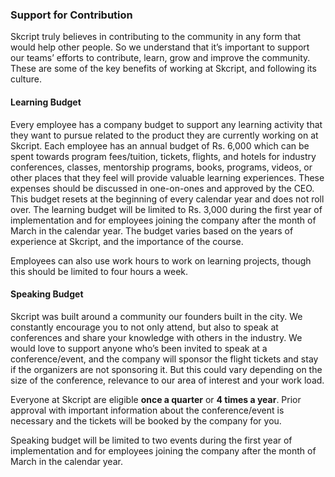 ### Support for Contribution

Skcript truly believes in contributing to the community in any form that would help other people. So we understand that it’s important to support our teams’ efforts to contribute, learn, grow and improve the community. These are some of the key benefits of working at Skcript, and following its culture.

#### Learning Budget

Every employee has a company budget to support any learning activity that they want to pursue related to the product they are currently working on at Skcript. Each employee has an annual budget of Rs. 6,000 which can be spent towards program fees/tuition, tickets, flights, and hotels for industry conferences, classes, mentorship programs, books, programs, videos, or other places that they feel will provide valuable learning experiences. These expenses should be discussed in one-on-ones and approved by the CEO. This budget resets at the beginning of every calendar year and does not roll over. The learning budget will be limited to Rs. 3,000 during the first year of implementation and for employees joining the company after the month of March in the calendar year. The budget varies based on the years of experience at Skcript, and the importance of the course.

Employees can also use work hours to work on learning projects, though this should be limited to four hours a week.

#### Speaking Budget

Skcript was built around a community our founders built in the city. We constantly encourage you to not only attend, but also to speak at conferences and share your knowledge with others in the industry. We would love to support anyone who’s been invited to speak at a conference/event, and the company will sponsor the flight tickets and stay if the organizers are not sponsoring it. But this could vary depending on the size of the conference, relevance to our area of interest and your work load.

Everyone at Skcript are eligible **once a quarter** or **4 times a year**. Prior approval with important information about the conference/event is necessary and the tickets will be booked by the company for you. 

Speaking budget will be limited to two events during the first year of implementation and for employees joining the company after the month of March in the calendar year.